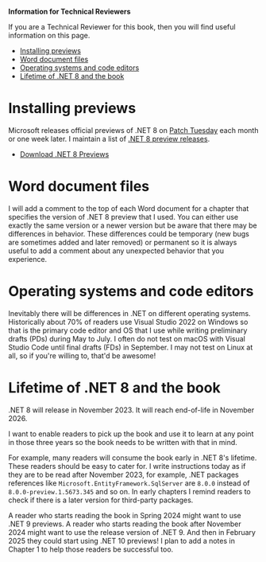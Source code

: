 **Information for Technical Reviewers**

If you are a Technical Reviewer for this book, then you will find useful information on this page.

- [Installing previews](#installing-previews)
- [Word document files](#word-document-files)
- [Operating systems and code editors](#operating-systems-and-code-editors)
- [Lifetime of .NET 8 and the book](#lifetime-of-net-8-and-the-book)

# Installing previews

Microsoft releases official previews of .NET 8 on [Patch Tuesday](https://en.wikipedia.org/wiki/Patch_Tuesday) each month or one week later. I maintain a list of [.NET 8 preview releases](https://github.com/markjprice/cs11dotnet7/blob/main/docs/dotnet8.md).

- [Download .NET 8 Previews](https://dotnet.microsoft.com/en-us/download/dotnet/8.0)

# Word document files

I will add a comment to the top of each Word document for a chapter that specifies the version of .NET 8 preview that I used. You can either use exactly the same version or a newer version but be aware that there may be differences in behavior. These differences could be temporary (new bugs are sometimes added and later removed) or permanent so it is always useful to add a comment about any unexpected behavior that you experience. 

# Operating systems and code editors

Inevitably there will be differences in .NET on different operating systems. Historically about 70% of readers use Visual Studio 2022 on Windows so that is the primary code editor and OS that I use while writing preliminary drafts (PDs) during May to July. I often do not test on macOS with Visual Studio Code until final drafts (FDs) in September. I may not test on Linux at all, so if you're willing to, that'd be awesome! 

# Lifetime of .NET 8 and the book

.NET 8 will release in November 2023. It will reach end-of-life in November 2026. 

I want to enable readers to pick up the book and use it to learn at any point in those three years so the book needs to be written with that in mind.

For example, many readers will consume the book early in .NET 8's lifetime. These readers should be easy to cater for. I write instructions today as if they are to be read after November 2023, for example, .NET packages references like `Microsoft.EntityFramework.SqlServer` are `8.0.0` instead of `8.0.0-preview.1.5673.345` and so on. In early chapters I remind readers to check if there is a later version for third-party packages.

A reader who starts reading the book in Spring 2024 might want to use .NET 9 previews. A reader who starts reading the book after November 2024 might want to use the release version of .NET 9. And then in February 2025 they could start using .NET 10 previews!  I plan to add a notes in Chapter 1 to help those readers be successful too.
